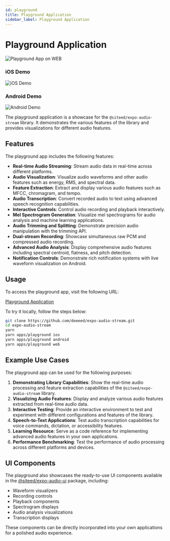 ```yaml
---
id: playground
title: Playground Application
sidebar_label: Playground Application
---
```


# Playground Application

![Playground App on WEB](/img/playground_web.png)

<div style={{display: "flex", justifyContent: "center", gap: "20px", margin: "30px 0"}}>
  <div>
    <h3>iOS Demo</h3>
    <img src={require('@site/static/img/ios.gif').default} alt="iOS Demo" width={280} />
  </div>
  <div>
    <h3>Android Demo</h3>
    <img src={require('@site/static/img/android.gif').default} alt="Android Demo" width={280} />
  </div>
</div>

The playground application is a showcase for the `@siteed/expo-audio-stream` library. It demonstrates the various features of the library and provides visualizations for different audio features.

## Features

The playground app includes the following features:

- **Real-time Audio Streaming**: Stream audio data in real-time across different platforms.
- **Audio Visualization**: Visualize audio waveforms and other audio features such as energy, RMS, and spectral data.
- **Feature Extraction**: Extract and display various audio features such as MFCC, chromagram, and tempo.
- **Audio Transcription**: Convert recorded audio to text using advanced speech recognition capabilities.
- **Interactive Controls**: Control audio recording and playback interactively.
- **Mel Spectrogram Generation**: Visualize mel spectrograms for audio analysis and machine learning applications.
- **Audio Trimming and Splitting**: Demonstrate precision audio manipulation with the trimming API.
- **Dual-stream Recording**: Showcase simultaneous raw PCM and compressed audio recording.
- **Advanced Audio Analysis**: Display comprehensive audio features including spectral centroid, flatness, and pitch detection.
- **Notification Controls**: Demonstrate rich notification systems with live waveform visualization on Android.

## Usage

To access the playground app, visit the following URL:

[Playground Application](https://deeeed.github.io/expo-audio-stream/playground/)

To try it locally, follow the steps below:

```bash
git clone https://github.com/deeeed/expo-audio-stream.git
cd expo-audio-stream
yarn
yarn apps/playground ios
yarn apps/playground android
yarn apps/playground web
```

## Example Use Cases

The playground app can be used for the following purposes:

1. **Demonstrating Library Capabilities**: Show the real-time audio processing and feature extraction capabilities of the `@siteed/expo-audio-stream` library.
2. **Visualizing Audio Features**: Display and analyze various audio features extracted from real-time audio data.
3. **Interactive Testing**: Provide an interactive environment to test and experiment with different configurations and features of the library.
4. **Speech-to-Text Applications**: Test audio transcription capabilities for voice commands, dictation, or accessibility features.
5. **Learning Resource**: Serve as a code reference for implementing advanced audio features in your own applications.
6. **Performance Benchmarking**: Test the performance of audio processing across different platforms and devices.

## UI Components

The playground also showcases the ready-to-use UI components available in the [@siteed/expo-audio-ui](https://github.com/deeeed/expo-audio-stream/tree/main/packages/expo-audio-ui) package, including:

- Waveform visualizers
- Recording controls
- Playback components
- Spectrogram displays
- Audio analysis visualizations
- Transcription displays

These components can be directly incorporated into your own applications for a polished audio experience.
